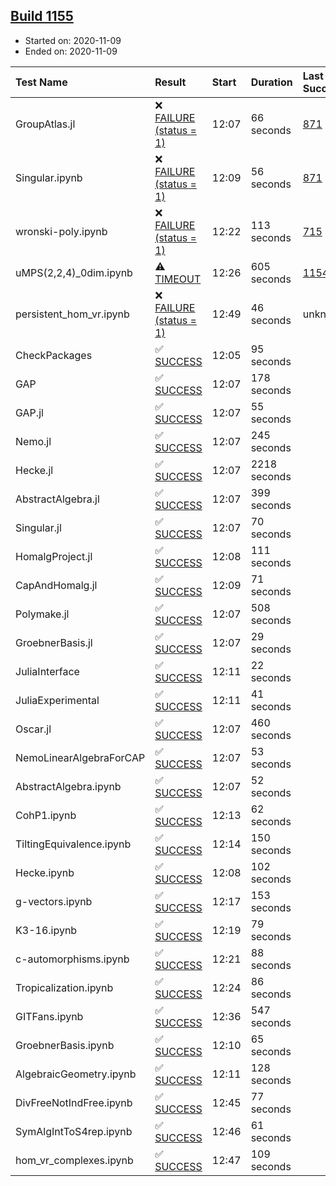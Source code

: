 ## [Build 1155](https://oscarci.mathematik.uni-kl.de/job/oscar-stable/1155/)

* Started on: 2020-11-09
* Ended on: 2020-11-09

| Test Name    | Result | Start | Duration | Last Success | First Failure |
|:-------------|:-------|:------|:---------|:-------------|:--------------|
| GroupAtlas.jl | ❌ [FAILURE (status = 1)](https://oscarci.mathematik.uni-kl.de/job/oscar-stable/1155/artifact/logs/build-1155/GroupAtlas.jl.log) | 12:07 | 66 seconds | [871](https://oscarci.mathematik.uni-kl.de/job/oscar-stable/871/) | [872](https://oscarci.mathematik.uni-kl.de/job/oscar-stable/872/) |
| Singular.ipynb | ❌ [FAILURE (status = 1)](https://oscarci.mathematik.uni-kl.de/job/oscar-stable/1155/artifact/logs/build-1155/Singular.ipynb.log) | 12:09 | 56 seconds | [871](https://oscarci.mathematik.uni-kl.de/job/oscar-stable/871/) | [872](https://oscarci.mathematik.uni-kl.de/job/oscar-stable/872/) |
| wronski-poly.ipynb | ❌ [FAILURE (status = 1)](https://oscarci.mathematik.uni-kl.de/job/oscar-stable/1155/artifact/logs/build-1155/wronski-poly.ipynb.log) | 12:22 | 113 seconds | [715](https://oscarci.mathematik.uni-kl.de/job/oscar-stable/715/) | [716](https://oscarci.mathematik.uni-kl.de/job/oscar-stable/716/) |
| uMPS(2,2,4)_0dim.ipynb | ⚠ [TIMEOUT](https://oscarci.mathematik.uni-kl.de/job/oscar-stable/1155/artifact/logs/build-1155/uMPS-2-2-4-_0dim.ipynb.log) | 12:26 | 605 seconds | [1154](https://oscarci.mathematik.uni-kl.de/job/oscar-stable/1154/) | [1155](https://oscarci.mathematik.uni-kl.de/job/oscar-stable/1155/) |
| persistent_hom_vr.ipynb | ❌ [FAILURE (status = 1)](https://oscarci.mathematik.uni-kl.de/job/oscar-stable/1155/artifact/logs/build-1155/persistent_hom_vr.ipynb.log) | 12:49 | 46 seconds | unknown | unknown |
| CheckPackages | ✅ [SUCCESS](https://oscarci.mathematik.uni-kl.de/job/oscar-stable/1155/artifact/logs/build-1155/CheckPackages.log) | 12:05 | 95 seconds |  |  |
| GAP | ✅ [SUCCESS](https://oscarci.mathematik.uni-kl.de/job/oscar-stable/1155/artifact/logs/build-1155/GAP.log) | 12:07 | 178 seconds |  |  |
| GAP.jl | ✅ [SUCCESS](https://oscarci.mathematik.uni-kl.de/job/oscar-stable/1155/artifact/logs/build-1155/GAP.jl.log) | 12:07 | 55 seconds |  |  |
| Nemo.jl | ✅ [SUCCESS](https://oscarci.mathematik.uni-kl.de/job/oscar-stable/1155/artifact/logs/build-1155/Nemo.jl.log) | 12:07 | 245 seconds |  |  |
| Hecke.jl | ✅ [SUCCESS](https://oscarci.mathematik.uni-kl.de/job/oscar-stable/1155/artifact/logs/build-1155/Hecke.jl.log) | 12:07 | 2218 seconds |  |  |
| AbstractAlgebra.jl | ✅ [SUCCESS](https://oscarci.mathematik.uni-kl.de/job/oscar-stable/1155/artifact/logs/build-1155/AbstractAlgebra.jl.log) | 12:07 | 399 seconds |  |  |
| Singular.jl | ✅ [SUCCESS](https://oscarci.mathematik.uni-kl.de/job/oscar-stable/1155/artifact/logs/build-1155/Singular.jl.log) | 12:07 | 70 seconds |  |  |
| HomalgProject.jl | ✅ [SUCCESS](https://oscarci.mathematik.uni-kl.de/job/oscar-stable/1155/artifact/logs/build-1155/HomalgProject.jl.log) | 12:08 | 111 seconds |  |  |
| CapAndHomalg.jl | ✅ [SUCCESS](https://oscarci.mathematik.uni-kl.de/job/oscar-stable/1155/artifact/logs/build-1155/CapAndHomalg.jl.log) | 12:09 | 71 seconds |  |  |
| Polymake.jl | ✅ [SUCCESS](https://oscarci.mathematik.uni-kl.de/job/oscar-stable/1155/artifact/logs/build-1155/Polymake.jl.log) | 12:07 | 508 seconds |  |  |
| GroebnerBasis.jl | ✅ [SUCCESS](https://oscarci.mathematik.uni-kl.de/job/oscar-stable/1155/artifact/logs/build-1155/GroebnerBasis.jl.log) | 12:07 | 29 seconds |  |  |
| JuliaInterface | ✅ [SUCCESS](https://oscarci.mathematik.uni-kl.de/job/oscar-stable/1155/artifact/logs/build-1155/JuliaInterface.log) | 12:11 | 22 seconds |  |  |
| JuliaExperimental | ✅ [SUCCESS](https://oscarci.mathematik.uni-kl.de/job/oscar-stable/1155/artifact/logs/build-1155/JuliaExperimental.log) | 12:11 | 41 seconds |  |  |
| Oscar.jl | ✅ [SUCCESS](https://oscarci.mathematik.uni-kl.de/job/oscar-stable/1155/artifact/logs/build-1155/Oscar.jl.log) | 12:07 | 460 seconds |  |  |
| NemoLinearAlgebraForCAP | ✅ [SUCCESS](https://oscarci.mathematik.uni-kl.de/job/oscar-stable/1155/artifact/logs/build-1155/NemoLinearAlgebraForCAP.log) | 12:07 | 53 seconds |  |  |
| AbstractAlgebra.ipynb | ✅ [SUCCESS](https://oscarci.mathematik.uni-kl.de/job/oscar-stable/1155/artifact/logs/build-1155/AbstractAlgebra.ipynb.log) | 12:07 | 52 seconds |  |  |
| CohP1.ipynb | ✅ [SUCCESS](https://oscarci.mathematik.uni-kl.de/job/oscar-stable/1155/artifact/logs/build-1155/CohP1.ipynb.log) | 12:13 | 62 seconds |  |  |
| TiltingEquivalence.ipynb | ✅ [SUCCESS](https://oscarci.mathematik.uni-kl.de/job/oscar-stable/1155/artifact/logs/build-1155/TiltingEquivalence.ipynb.log) | 12:14 | 150 seconds |  |  |
| Hecke.ipynb | ✅ [SUCCESS](https://oscarci.mathematik.uni-kl.de/job/oscar-stable/1155/artifact/logs/build-1155/Hecke.ipynb.log) | 12:08 | 102 seconds |  |  |
| g-vectors.ipynb | ✅ [SUCCESS](https://oscarci.mathematik.uni-kl.de/job/oscar-stable/1155/artifact/logs/build-1155/g-vectors.ipynb.log) | 12:17 | 153 seconds |  |  |
| K3-16.ipynb | ✅ [SUCCESS](https://oscarci.mathematik.uni-kl.de/job/oscar-stable/1155/artifact/logs/build-1155/K3-16.ipynb.log) | 12:19 | 79 seconds |  |  |
| c-automorphisms.ipynb | ✅ [SUCCESS](https://oscarci.mathematik.uni-kl.de/job/oscar-stable/1155/artifact/logs/build-1155/c-automorphisms.ipynb.log) | 12:21 | 88 seconds |  |  |
| Tropicalization.ipynb | ✅ [SUCCESS](https://oscarci.mathematik.uni-kl.de/job/oscar-stable/1155/artifact/logs/build-1155/Tropicalization.ipynb.log) | 12:24 | 86 seconds |  |  |
| GITFans.ipynb | ✅ [SUCCESS](https://oscarci.mathematik.uni-kl.de/job/oscar-stable/1155/artifact/logs/build-1155/GITFans.ipynb.log) | 12:36 | 547 seconds |  |  |
| GroebnerBasis.ipynb | ✅ [SUCCESS](https://oscarci.mathematik.uni-kl.de/job/oscar-stable/1155/artifact/logs/build-1155/GroebnerBasis.ipynb.log) | 12:10 | 65 seconds |  |  |
| AlgebraicGeometry.ipynb | ✅ [SUCCESS](https://oscarci.mathematik.uni-kl.de/job/oscar-stable/1155/artifact/logs/build-1155/AlgebraicGeometry.ipynb.log) | 12:11 | 128 seconds |  |  |
| DivFreeNotIndFree.ipynb | ✅ [SUCCESS](https://oscarci.mathematik.uni-kl.de/job/oscar-stable/1155/artifact/logs/build-1155/DivFreeNotIndFree.ipynb.log) | 12:45 | 77 seconds |  |  |
| SymAlgIntToS4rep.ipynb | ✅ [SUCCESS](https://oscarci.mathematik.uni-kl.de/job/oscar-stable/1155/artifact/logs/build-1155/SymAlgIntToS4rep.ipynb.log) | 12:46 | 61 seconds |  |  |
| hom_vr_complexes.ipynb | ✅ [SUCCESS](https://oscarci.mathematik.uni-kl.de/job/oscar-stable/1155/artifact/logs/build-1155/hom_vr_complexes.ipynb.log) | 12:47 | 109 seconds |  |  |

